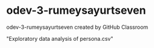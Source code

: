 # odev-3-rumeysayurtseven
odev-3-rumeysayurtseven created by GitHub Classroom

"Exploratory data analysis of persona.csv"
